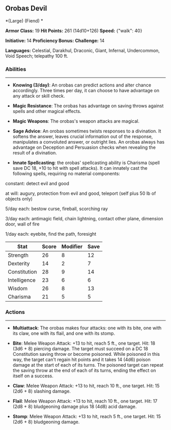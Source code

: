 ## Orobas Devil
*(Large) (Fiend) *

**Armor Class:** 19
**Hit Points:** 261 (14d10+126)
**Speed:** {"walk": 40}

**Initiative:** 14
**Proficiency Bonus:**
**Challenge:** 14

**Languages:** Celestial, Darakhul, Draconic, Giant, Infernal, Undercommon, Void Speech; telepathy 100 ft.

### Abilities
 --- 
- **Knowing (3/day)**: An orobas can predict actions and alter chance accordingly. Three times per day, it can choose to have advantage on any attack or skill check.

- **Magic Resistance**: The orobas has advantage on saving throws against spells and other magical effects.

- **Magic Weapons**: The orobas's weapon attacks are magical.

- **Sage Advice**: An orobas sometimes twists responses to a divination. It softens the answer, leaves crucial information out of the response, manipulates a convoluted answer, or outright lies. An orobas always has advantage on Deception and Persuasion checks when revealing the result of a divination.

- **Innate Spellcasting**: the orobas' spellcasting ability is Charisma (spell save DC 18, +10 to hit with spell attacks). It can innately cast the following spells, requiring no material components:

constant: detect evil and good

at will: augury, protection from evil and good, teleport (self plus 50 lb of objects only)

5/day each: bestow curse, fireball, scorching ray

3/day each: antimagic field, chain lightning, contact other plane, dimension door, wall of fire

1/day each: eyebite, find the path, foresight



| Stat | Score | Modifier | Save |
| ---- | ---- | ---- | ---- |
| Strength | 26 | 8 | 12 |
| Dexterity | 14 | 2 | 7 |
| Constitution | 28 | 9 | 14 |
| Intelligence | 23 | 6 | 6 |
| Wisdom | 26 | 8 | 13 |
| Charisma | 21 | 5 | 5 |

### Actions
 --- 
- **Multiattack**: The orobas makes four attacks: one with its bite, one with its claw, one with its flail, and one with its stomp.

- **Bite**: Melee Weapon Attack: +13 to hit, reach 5 ft., one target. Hit: 18 (3d6 + 8) piercing damage. The target must succeed on a DC 18 Constitution saving throw or become poisoned. While poisoned in this way, the target can't regain hit points and it takes 14 (4d6) poison damage at the start of each of its turns. The poisoned target can repeat the saving throw at the end of each of its turns, ending the effect on itself on a success.

- **Claw**: Melee Weapon Attack: +13 to hit, reach 10 ft., one target. Hit: 15 (2d6 + 8) slashing damage.

- **Flail**: Melee Weapon Attack: +13 to hit, reach 10 ft., one target. Hit: 17 (2d8 + 8) bludgeoning damage plus 18 (4d8) acid damage.

- **Stomp**: Melee Weapon Attack: +13 to hit, reach 5 ft., one target. Hit: 15 (2d6 + 8) bludgeoning damage.

